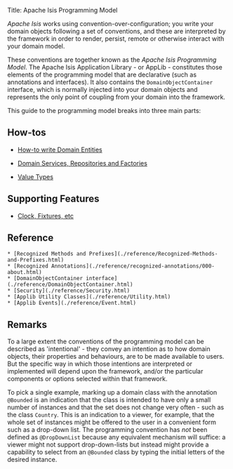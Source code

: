 Title: Apache Isis Programming Model

*Apache Isis* works using convention-over-configuration; you write your domain objects following a set of conventions, and these are interpreted by the framework in order to render, persist, remote or otherwise interact with your domain model.

These conventions are together known as the *Apache Isis Programming Model*. The Apache Isis Application Library - or AppLib - constitutes those elements of the programming model that are declarative (such as annotations and interfaces). It also contains the `DomainObjectContainer` interface, which is normally injected into your domain objects and represents the only point of coupling from your domain into the framework.

This guide to the programming model breaks into three main parts:

How-tos
-------

  * [How-to write Domain Entities](./how-tos/000-about.html)

  * [Domain Services, Repositories and Factories](./domain-services/000-about.html)

  * [Value Types](./value-types/000-about.html)

Supporting Features
-------------------

  * [Clock, Fixtures, etc](./supporting-features/000-about.html)

Reference
---------

    * [Recognized Methods and Prefixes](./reference/Recognized-Methods-and-Prefixes.html)
    * [Recognized Annotations](./reference/recognized-annotations/000-about.html)
    * [DomainObjectContainer interface](./reference/DomainObjectContainer.html)
    * [Security](./reference/Security.html)
    * [Applib Utility Classes](./reference/Utility.html)
    * [Applib Events](./reference/Event.html)


Remarks
-------
To a large extent the conventions of the programming 
model can be described as 'intentional' - they convey an intention as to 
how domain objects, their properties and behaviours, are to be made 
available to users. But the
specific way in which those intentions are interpreted or implemented
will depend upon the framework, and/or the particular components or
options selected within that framework.

To pick a single example, marking up a domain class with the annotation
`@Bounded` is an indication that the class is intended to have only a
small number of instances and that the set does not change very often -
such as the class `Country`. This is an indication to a viewer, for
example, that the whole set of instances might be offered to the user in
a convenient form such as a drop-down list. The programming convention
has *not* been defined as `@DropDownList` because any equivalent
mechanism will suffice: a viewer might not support drop-down-lists but
instead might provide a capability to select from an `@Bounded` class by
typing the initial letters of the desired instance.

